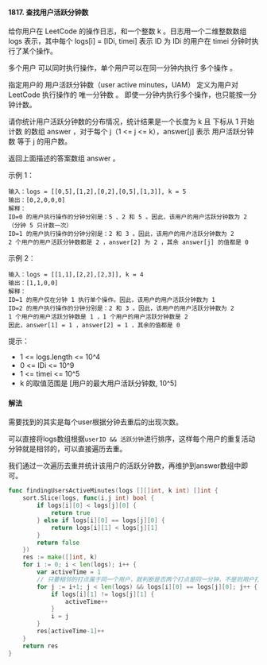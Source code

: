 #### 1817. 查找用户活跃分钟数
给你用户在 LeetCode 的操作日志，和一个整数 k 。日志用一个二维整数数组 logs 表示，其中每个 logs[i] = [IDi, timei] 表示 ID 为 IDi 的用户在 timei 分钟时执行了某个操作。

多个用户 可以同时执行操作，单个用户可以在同一分钟内执行 多个操作 。

指定用户的 用户活跃分钟数（user active minutes，UAM） 定义为用户对 LeetCode 执行操作的 唯一分钟数 。 即使一分钟内执行多个操作，也只能按一分钟计数。

请你统计用户活跃分钟数的分布情况，统计结果是一个长度为 k 且 下标从 1 开始计数 的数组 answer ，对于每个 j（1 <= j <= k），answer[j] 表示 用户活跃分钟数 等于 j 的用户数。

返回上面描述的答案数组 answer 。

示例 1：
```
输入：logs = [[0,5],[1,2],[0,2],[0,5],[1,3]], k = 5
输出：[0,2,0,0,0]
解释：
ID=0 的用户执行操作的分钟分别是：5 、2 和 5 。因此，该用户的用户活跃分钟数为 2（分钟 5 只计数一次）
ID=1 的用户执行操作的分钟分别是：2 和 3 。因此，该用户的用户活跃分钟数为 2
2 个用户的用户活跃分钟数都是 2 ，answer[2] 为 2 ，其余 answer[j] 的值都是 0
```
示例 2：
```
输入：logs = [[1,1],[2,2],[2,3]], k = 4
输出：[1,1,0,0]
解释：
ID=1 的用户仅在分钟 1 执行单个操作。因此，该用户的用户活跃分钟数为 1
ID=2 的用户执行操作的分钟分别是：2 和 3 。因此，该用户的用户活跃分钟数为 2
1 个用户的用户活跃分钟数是 1 ，1 个用户的用户活跃分钟数是 2 
因此，answer[1] = 1 ，answer[2] = 1 ，其余的值都是 0
```

提示：
- 1 <= logs.length <= 10^4
- 0 <= IDi <= 10^9
- 1 <= timei <= 10^5
- k 的取值范围是 [用户的最大用户活跃分钟数, 10^5]

#### 解法
需要找到的其实是每个user根据分钟去重后的出现次数。

可以直接将logs数组根据``userID && 活跃分钟``进行排序，这样每个用户的重复活动分钟就是相邻的，可以直接遍历去重。

我们通过一次遍历去重并统计该用户的活跃分钟数，再维护到answer数组中即可。
```go
func findingUsersActiveMinutes(logs [][]int, k int) []int {
    sort.Slice(logs, func(i,j int) bool {
        if logs[i][0] < logs[j][0] {
            return true
        } else if logs[i][0] == logs[j][0] {
            return logs[i][1] < logs[j][1]
        }
        return false
    })
    res := make([]int, k)
    for i := 0; i < len(logs); i++ {
        var activeTime = 1
        // 只要相邻的打点属于同一个用户，就判断是否两个打点是同一分钟，不是则用户打点数+1
        for j := i+1; j < len(logs) && logs[i][0] == logs[j][0]; j++ {
            if logs[i][1] != logs[j][1] {
                activeTime++
            }
            i = j
        }
        res[activeTime-1]++
    }
    return res
}
```